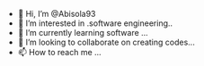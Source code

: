 - 👋 Hi, I’m @Abisola93
- 👀 I’m interested in .software engineering..
- 🌱 I’m currently learning software ...
- 💞️ I’m looking to collaborate on creating codes...
- 📫 How to reach me ...

<!---
Abisola93/Abisola93 is a ✨ special ✨ repository because its `README.md` (this file) appears on your GitHub profile.
You can click the Preview link to take a look at your changes.
--->
